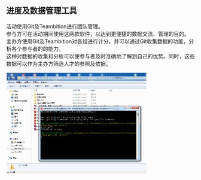 ## 进度及数据管理工具

活动使用Git及Teambition进行团队管理。  
参与方可在活动期间使用这两款软件，以达到更便捷的数据交流、管理的目的。  
主办方使用Git及Teambition对各组进行计分，并可以通过Git收集数据的功能，分析各个参与者的的能力。  
这种对数据的收集和分析可以使参与者及时准确地了解到自己的优势。同时，这些数据可以作为主办方筛选人才的参照及依据。 
 
![0](00.jpg "0") 